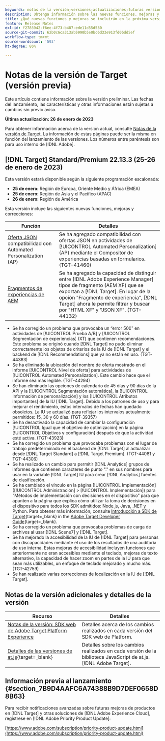 ```yaml
---
keywords: notas de la versión;versiones;actualizaciones;futuras versiones;mejoras;nuevas funciones;correcciones;actualizaciones;versión preliminar
description: Obtenga información sobre las nuevas funciones, mejoras y correcciones que incluirá la próxima versión de Adobe Target, incluidos el SDK, la API y las bibliotecas de JavaScript.
title: ¿Qué nuevas funciones y mejoras se incluirán en la próxima versión?
feature: Release Notes
exl-id: f2783042-f6ee-4f73-b487-ede11d55d530
source-git-commit: 62b0c6ca313ab5990b5e0bc6d33e913fd0bdd5ef
workflow-type: tm+mt
source-wordcount: '593'
ht-degree: 86%

---
```


# Notas de la versión de Target (versión previa)

Este artículo contiene información sobre la versión preliminar. Las fechas del lanzamiento, las características y otras informaciones están sujetas a cambios sin previo aviso.

**Última actualización: 26 de enero de 2023**

Para obtener información acerca de la versión actual, consulte [Notas de la versión de Target](release-notes.md). La información de estas páginas puede ser la misma en función del lanzamiento de las versiones. Los números entre paréntesis son para uso interno de [!DNL Adobe].

## [!DNL Target] Standard/Premium 22.13.3 (25-26 de enero de 2023)

Esta versión estará disponible según la siguiente programación escalonada:

* **25 de enero**: Región de Europa, Oriente Medio y África (EMEA)
* **25 de enero**: Región de Asia y el Pacífico (APAC)
* **26 de enero**: Región de América

Esta versión incluye las siguientes nuevas funciones, mejoras y correcciones:

| Función | Detalles |
| --- | --- |
| [Oferta JSON](/help/main/c-experiences/c-manage-content/create-json-offer.md) compatibilidad con Automated Personalization (AP) | Se ha agregado compatibilidad con ofertas JSON en actividades de [!UICONTROL Automated Personalization] (AP) mediante el Compositor de experiencias basadas en formularios. (TGT-41460) |
| [Fragmentos de experiencias de AEM](/help/main/c-experiences/c-manage-content/aem-experience-fragments.md) | Se ha agregado la capacidad de distinguir entre [!DNL Adobe Experience Manager] tipos de fragmento (AEM XF) que se exportan a [!DNL Target]. En lugar de la opción &quot;Fragmento de experiencia&quot;, [!DNL Target] ahora le permite filtrar y buscar por &quot;HTML XF&quot; y &quot;JSON XF&quot;. (TGT-44132) |

* Se ha corregido un problema que provocaba un “error 500” en actividades de [!UICONTROL Prueba A/B] y [!UICONTROL Segmentación de experiencias] (XT) que contienen recomendaciones. Este problema se originó cuando [!DNL Target] no pudo eliminar correctamente los objetos de criterios de la IU de [!DNL Target] y el backend de [!DNL Recommendations] que ya no están en uso. (TGT-44383)
* Se ha eliminado la ubicación del nombre de oferta mostrado en el informe [!UICONTROL Nivel de oferta] para actividades de [!UICONTROL Automated Personalization]. Este cambio hace que el informe sea más legible. (TGT-44294)
* Se han eliminado las opciones de calendario de 45 días y 90 días de la API y la [!UICONTROL Segmentación automática], la [!UICONTROL Información de personalización] y los [!UICONTROL Atributos importantes] de la IU [!DNL Target]. Debido a los patrones de uso y para mejorar el rendimiento, estos intervalos de fechas han quedado obsoletos. La IU se actualizó para reflejar los intervalos actualmente permitidos: 15, 30 y 60 días. (TGT-39357)
* Se ha desactivado la capacidad de cambiar la configuración [!UICONTROL Igual que el objetivo de optimización] en la página [!UICONTROL Objetivos y configuración] después de que la actividad esté activa. (TGT-43923)
* Se ha corregido un problema que provocaba problemas con el lugar de trabajo predeterminado en el backend de [!DNL Target] al actualizar desde [!DNL Target Standard] a [!DNL Target Premium]. (TGT-44081 y TGT-44306)
* Se ha realizado un cambio para permitir [!DNL Analytics] grupos de informes que contienen caracteres de punto &quot;.&quot; en sus nombres para usar en la variable [!DNL Target] IU para crear [!DNL Analytics] fuentes de clasificación.
* Se ha cambiado el vínculo en la página [!UICONTROL Implementación] ([!UICONTROL Administración] > [!UICONTROL Implementación]) para “Métodos de implementación con decisiones en el dispositivo” para que apunten a la página que explica cómo utilizar la toma de decisiones en el dispositivo para todos los SDK admitidos: Node.js, Java, .NET y Python. Para obtener más información, consulte [Introducción a SDK de Target](https://developer.adobe.com/target/implement/server-side/sdk-guides/getting-started/){target=_blank} in the [Adobe Target Developer Guide](https://developer.adobe.com/target/){target=_blank}.
* Se ha corregido un problema que provocaba problemas de carga de archivos al usar [!DNL Scene7] y [!DNL Target].
* Se ha mejorado la accesibilidad de la IU de [!DNL Target] para personas con discapacidades mediante el uso de los resultados de una auditoría de uso interna. Estas mejoras de accesibilidad incluyen funciones que anteriormente no eran accesibles mediante el teclado, mejoras de texto alternativo, la capacidad de hacer zoom en partes de la IU para que sean más utilizables, un enfoque de teclado mejorado y mucho más.   (TGT-42759)
* Se han realizado varias correcciones de localización en la IU de [!DNL Target].

## Notas de la versión adicionales y detalles de la versión

| Recurso | Detalles |
|--- |--- |
| [Notas de la versión: SDK web de Adobe Target Platform Experience](https://experienceleague.adobe.com/docs/experience-platform/edge/release-notes.html?lang=es) | Detalles acerca de los cambios realizados en cada versión del SDK web de Platform. |
| [Detalles de las versiones de at.js](https://developer.adobe.com/target/implement/client-side/atjs/target-atjs-versions/){target=_blank} | Detalles sobre los cambios realizados en cada versión de la biblioteca JavaScript de at.js. [!DNL Adobe Target]. |


## Información previa al lanzamiento {#section_7B9D4AAFC6A74388B9D7DEF0658D8B63}

Para recibir notificaciones avanzadas sobre futuras mejoras de productos en [!DNL Target] y otras soluciones de [!DNL Adobe Experience Cloud], regístrese en [!DNL Adobe Priority Product Update]:

[https://www.adobe.com/subscription/priority-product-update.html](https://www.adobe.com/subscription/priority-product-update.html)
